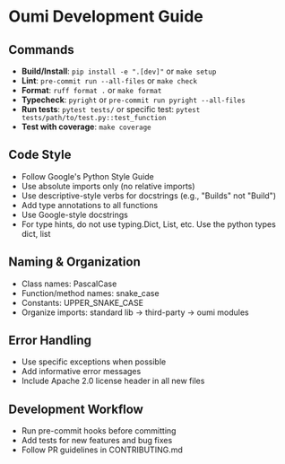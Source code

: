 # Oumi Development Guide

## Commands
- **Build/Install**: `pip install -e ".[dev]"` or `make setup`
- **Lint**: `pre-commit run --all-files` or `make check`
- **Format**: `ruff format .` or `make format`
- **Typecheck**: `pyright` or `pre-commit run pyright --all-files`
- **Run tests**: `pytest tests/` or specific test: `pytest tests/path/to/test.py::test_function`
- **Test with coverage**: `make coverage`

## Code Style
- Follow Google's Python Style Guide
- Use absolute imports only (no relative imports)
- Use descriptive-style verbs for docstrings (e.g., "Builds" not "Build")
- Add type annotations to all functions
- Use Google-style docstrings
- For type hints, do not use typing.Dict, List, etc. Use the python types dict, list

## Naming & Organization
- Class names: PascalCase
- Function/method names: snake_case
- Constants: UPPER_SNAKE_CASE
- Organize imports: standard lib → third-party → oumi modules
  
## Error Handling
- Use specific exceptions when possible
- Add informative error messages
- Include Apache 2.0 license header in all new files

## Development Workflow
- Run pre-commit hooks before committing
- Add tests for new features and bug fixes
- Follow PR guidelines in CONTRIBUTING.md